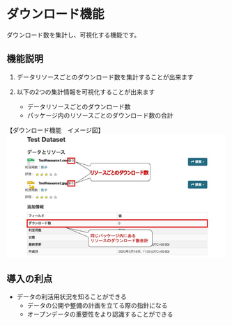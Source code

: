 # ダウンロード機能

ダウンロード数を集計し、可視化する機能です。

## 機能説明

1. データリソースごとのダウンロード数を集計することが出来ます

2. 以下の2つの集計情報を可視化することが出来ます
    * データリソースごとのダウンロード数
    * パッケージ内のリソースごとのダウンロード数の合計

【ダウンロード機能　イメージ図】  
![ダウンロード機能 導入のイメージ図](../assets/download_image.jpg)

## 導入の利点

* データの利活用状況を知ることができる
    * データの公開や整備の計画を立てる際の指針になる
    * オープンデータの重要性をより認識することができる
